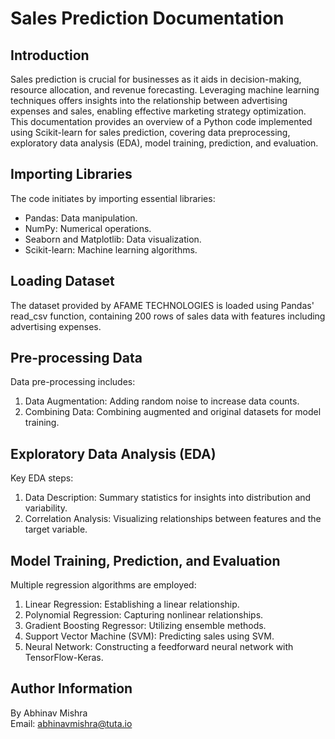# Sales Prediction Documentation

## Introduction
Sales prediction is crucial for businesses as it aids in decision-making, resource allocation, and revenue forecasting. Leveraging machine learning techniques offers insights into the relationship between advertising expenses and sales, enabling effective marketing strategy optimization. This documentation provides an overview of a Python code implemented using Scikit-learn for sales prediction, covering data preprocessing, exploratory data analysis (EDA), model training, prediction, and evaluation.

## Importing Libraries
The code initiates by importing essential libraries:
- Pandas: Data manipulation.
- NumPy: Numerical operations.
- Seaborn and Matplotlib: Data visualization.
- Scikit-learn: Machine learning algorithms.

## Loading Dataset
The dataset provided by AFAME TECHNOLOGIES is loaded using Pandas' read_csv function, containing 200 rows of sales data with features including advertising expenses.

## Pre-processing Data
Data pre-processing includes:
1. Data Augmentation: Adding random noise to increase data counts.
2. Combining Data: Combining augmented and original datasets for model training.

## Exploratory Data Analysis (EDA)
Key EDA steps:
1. Data Description: Summary statistics for insights into distribution and variability.
2. Correlation Analysis: Visualizing relationships between features and the target variable.

## Model Training, Prediction, and Evaluation
Multiple regression algorithms are employed:
1. Linear Regression: Establishing a linear relationship.
2. Polynomial Regression: Capturing nonlinear relationships.
3. Gradient Boosting Regressor: Utilizing ensemble methods.
4. Support Vector Machine (SVM): Predicting sales using SVM.
5. Neural Network: Constructing a feedforward neural network with TensorFlow-Keras.

## Author Information
By Abhinav Mishra  
Email: abhinavmishra@tuta.io
